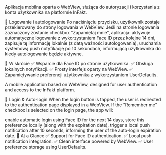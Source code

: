 Aplikacja mobilna oparta o WebView, służąca do autoryzacji i korzystania z konta użytkownika na platformie InFakt.

🔐 Logowanie i autologowanie
Po naciśnięciu przycisku, użytkownik zostaje przekierowany do strony logowania w WebView.
Jeśli na stronie logowania zaznaczony zostanie checkbox "Zapamiętaj mnie", aplikacja:
aktywuje automatyczne logowanie z wykorzystaniem Face ID przez kolejne 14 dni,
zapisuje tę informację lokalnie (z datą ważności autologowania),
uruchamia systemową push notyfikację po 10 sekundach, informującą użytkownika do kiedy autologowanie będzie aktywne.

🧠 W skrócie
✅ Wsparcie dla Face ID po stronie użytkownika.
✅ Obsługa lokalnych notyfikacji.
✅ Prosty interfejs oparty na WebView.
✅ Zapamiętywanie preferencji użytkownika z wykorzystaniem UserDefaults.


A mobile application based on WebView, designed for user authentication and access to the InFakt platform.

🔐 Login & Auto-login
When the login button is tapped, the user is redirected to the authentication page displayed in a WebView.
If the "Remember me" checkbox is selected on the login page, the app will:

enable automatic login using Face ID for the next 14 days,
store this preference locally (along with the expiration date),
trigger a local push notification after 10 seconds, informing the user of the auto-login expiration date.
🧠 At a Glance
✅ Support for Face ID authentication.
✅ Local push notification integration.
✅ Clean interface powered by WebView.
✅ User preference storage using UserDefaults.
